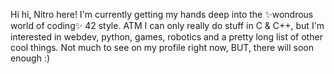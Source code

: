 Hi hi, Nitro here!
I'm currently getting my hands deep into the ✨wondrous world of coding✨ 42 style.
ATM I can only really do stuff in C & C++, but I'm interested in webdev, python, games, robotics and a pretty long list of other cool things.
Not much to see on my profile right now, BUT, there will soon enough :)
<!---
TheNitromancer/TheNitromancer is a ✨ special ✨ repository because its `README.md` (this file) appears on your GitHub profile.
You can click the Preview link to take a look at your changes.
--->

